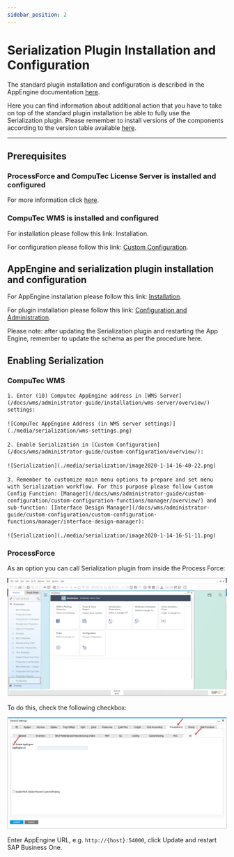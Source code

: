 ```yaml
---
sidebar_position: 2
---
```


# Serialization Plugin Installation and Configuration

The standard plugin installation and configuration is described in the AppEngine documentation [here](../../administrators-guide/configuration-and-administration/configuration.md).

Here you can find information about additional action that you have to take on top of the standard plugin installation be able to fully use the Serialization plugin.
Please remember to install versions of the components according to the version table available [here](../../releases/appengine/download.md).

---

## Prerequisites

### ProcessForce and CompuTec License Server is installed and configured

For more information click [here](/docs/processforce/administrator-guide/licensing/license-server/overview).

### CompuTec WMS is installed and configured

For installation please follow this link: Installation.

For configuration please follow this link: [Custom Configuration](/docs/wms/administrator-guide/custom-configuration/overview/).

## AppEngine and serialization plugin installation and configuration

For AppEngine installation please follow this link: [Installation](/docs/appengine/administrators-guide/installation/).

For plugin installation please follow this link: [Configuration and Administration](/docs/appengine/administrators-guide/configuration-and-administration/overview/).

Please note: after updating the Serialization plugin and restarting the App Engine, remember to update the schema as per the procedure here.

## Enabling Serialization

### CompuTec WMS

    1. Enter (10) Computec AppEngine address in [WMS Server](/docs/wms/administrator-guide/installation/wms-server/overview/) settings:

    ![CompuTec AppEngine Address (in WMS server settings)](./media/serialization/wms-settings.png)

    2. Enable Serialization in [Custom Configuration](/docs/wms/administrator-guide/custom-configuration/overview/):

    ![Serialization](./media/serialization/image2020-1-14-16-40-22.png)

    3. Remember to customize main menu options to prepare and set menu with Serialization workflow. For this purpose please follow Custom Config Function: [Manager](/docs/wms/administrator-guide/custom-configuration/custom-configuration-functions/manager/overview/) and sub-function: [Interface Design Manager](/docs/wms/administrator-guide/custom-configuration/custom-configuration-functions/manager/interface-design-manager):

    ![Serialization](./media/serialization/image2020-1-14-16-51-11.png)

### ProcessForce

As an option you can call Serialization plugin from inside the Process Force:

![Serialization Plugin (from inside the ProcessForce)](./media/serialization/image2020-1-18-8-44-13.png)

To do this, check the following checkbox:

![Serialization Plugin (from inside the ProcessForce)](./media/serialization/image2020-1-18-8-33-41.png)

Enter AppEngine URL, e.g. `http://{host}:54000`, click Update and restart SAP Business One.
